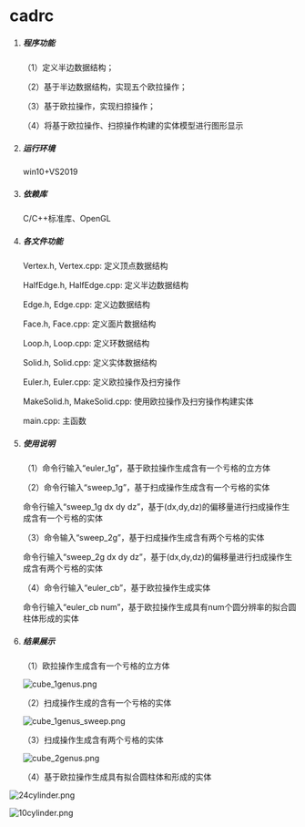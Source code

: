 # cadrc

1. ##### 程序功能

   （1）定义半边数据结构；

   （2）基于半边数据结构，实现五个欧拉操作；

   （3）基于欧拉操作，实现扫掠操作；

   （4）将基于欧拉操作、扫掠操作构建的实体模型进行图形显示

2. ##### 运行环境

   win10+VS2019

3. ##### 依赖库

   C/C++标准库、OpenGL

4. ##### 各文件功能

   Vertex.h, Vertex.cpp: 定义顶点数据结构

   HalfEdge.h, HalfEdge.cpp: 定义半边数据结构

   Edge.h, Edge.cpp: 定义边数据结构

   Face.h, Face.cpp: 定义面片数据结构

   Loop.h, Loop.cpp: 定义环数据结构

   Solid.h, Solid.cpp: 定义实体数据结构

   Euler.h, Euler.cpp: 定义欧拉操作及扫穷操作

   MakeSolid.h, MakeSolid.cpp: 使用欧拉操作及扫穷操作构建实体

   main.cpp: 主函数

5. ##### 使用说明

   （1）命令行输入“euler_1g”，基于欧拉操作生成含有一个亏格的立方体

   （2）命令行输入“sweep_1g”，基于扫成操作生成含有一个亏格的实体

   命令行输入“sweep_1g dx dy dz”，基于(dx,dy,dz)的偏移量进行扫成操作生成含有一个亏格的实体

   （3）命令输入“sweep_2g”，基于扫成操作生成含有两个亏格的实体

   命令行输入“sweep_2g dx dy dz”，基于(dx,dy,dz)的偏移量进行扫成操作生成含有两个亏格的实体

   （4）命令行输入“euler_cb”，基于欧拉操作生成实体

   命令行输入“euler_cb num”，基于欧拉操作生成具有num个圆分辨率的拟合圆柱体形成的实体

6. ##### 结果展示

   （1）欧拉操作生成含有一个亏格的立方体

   ![cube_1genus.png](https://i.loli.net/2020/11/19/bQMTf3oOFd7vZ8W.png)

   （2）扫成操作生成的含有一个亏格的实体

   ![cube_1genus_sweep.png](https://i.loli.net/2020/11/19/qe9niJl1uRQo5mp.png)

   （3）扫成操作生成含有两个亏格的实体

   ![cube_2genus.png](https://i.loli.net/2020/11/19/2FtBL5hl9bTwMDV.png)

   （4）基于欧拉操作生成具有拟合圆柱体和形成的实体

![24cylinder.png](https://i.loli.net/2020/11/19/4lNJFDgvRbaGrkH.png)

![10cylinder.png](https://i.loli.net/2020/11/19/kORdXjberNlKcEg.png)
